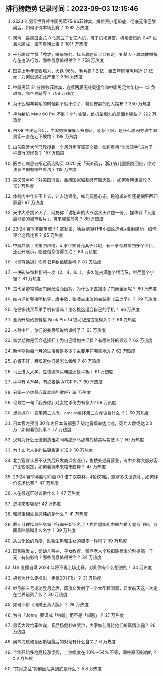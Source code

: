 
## 排行榜趋势 记录时间：2023-09-03 12:15:46
  
  1. 2023 年男篮世界杯中国男篮75-96菲律宾，排位赛小组垫底，彻底无缘巴黎奥运，如何评价本场比赛？ 1292 万热度
    
  2. 河南一县属国企花 3 亿买五千台无人机，用于机场运营，机场投资约 2.47 亿且未建成，如何看待此事？ 1017 万热度
    
  3. 千万粉丝主播「秀才」账号被封，抖音称违反平台规定，知情人士称其被举报存在违法行为，哪些信息值得关注？ 758 万热度
    
  4. 国美上半年营收塌方，大跌 96%，毛亏损 1.2 亿，而去年同期毛利近 21 亿元，为何倒退如此严重？ 336 万热度
    
  5. 中国男篮 21 分惨败菲律宾，连续两届无缘奥运会和中国男足大年初一 1:3 负越南，哪个更耻辱？ 306 万热度
    
  6. 为什么绵羊剃毛的时候躺下就不动了，特别安静的任人摆布？ 250 万热度
    
  7. 华为新机 Mate 60 Pro 不到 1 小时售罄，该机型爆火的原因有哪些？ 222 万热度
    
  8. 自 08 年奥运会后，中国男篮屡屡大赛崩盘，刷新下限，是什么原因导致中国男篮一直在走下坡路？ 198 万热度
    
  9. 山东临沂大学邢教授跑一个月外卖写调研文章，如何看待“体验骑手”成为了一种流行的现象？ 157 万热度
    
  10. 医生让病患去指定药店购买 4620 元「天价药」，浙江省儿童医院回应，你对该事件都有哪些看法？ 119 万热度
    
  11. 美议员声称「对美国而言，金砖国家崛起具有毁灭性」，如何看待该言论？ 109 万热度
    
  12. 体制内中年升不上去，让人边缘化，如何调整心态，是追求进步还是躺平回归家庭? 97 万热度
    
  13. 天津大爷跳水火了，网友称「说相声的大爷跳水天津独一份」，媒体评「人是最可爱的城市名片」，带来哪些思考？ 89 万热度
    
  14. 23-24 赛季英超曼城 5:1 富勒姆，哈兰德3射1传小蜘蛛造点+推射建功，如何评价这场比赛？ 85 万热度
    
  15. 中国兵器工业集团声明，6 家企业冒充其子公司，有一家号称拿到多个项目，还公开展示，哪些信息值得关注？ 83 万热度
    
  16. 《星穹铁道》饮月君算数值膨胀吗？ 82 万热度
    
  17. 一块砖头每秒复制一次（2、4、8…），多久能占满整个银河系，继而整个宇宙？ 81 万热度
    
  18. 古代皇帝常常因门阀政治而困扰，为什么不直接杀了门阀全家呢？ 80 万热度
    
  19. 如何评价郭敬明执导，虞书欣、张凌赫主演的古装剧《云之羽》？ 69 万热度
    
  20. 花很多钱买苹果手机有错吗？怎么挑选适合自己的手机？ 66 万热度
    
  21. 全新升级的惠普星 Book Pro 14 锐龙版是否值得入手？ 65 万热度
    
  22. 人到中年，你们的委屈都说给谁听了？ 63 万热度
    
  23. 新学期你是否会选择打工为自己增加生活费？有哪些好的建议？ 62 万热度
    
  24. 新学期你每个月的生活费是多少？主要用在哪些地方？ 62 万热度
    
  25. 心情不好，想知道你们是怎么缓解？ 61 万热度
    
  26. 马上进入大学，应该选择买电脑还是平板？ 61 万热度
    
  27. 手中有 A7M4，有必要换 A7CR 吗？ 60 万热度
    
  28. 分享一个你最近喜欢听的歌吧? 59 万热度
    
  29. 论男性一句「我养你」对女性杀伤力有多大? 59 万热度
    
  30. 想掌握C++调用第三方库、cmake编译第三方库该看什么书？ 59 万热度
    
  31. 日本官方预测 30 年内日本首都圈 7 级地震概率达七成，死亡人数或达 2.3 万，如何看待此事？ 57 万热度
    
  32. 汉朝为什么无法创造出如同希腊罗马那样的精美写实艺术？ 50 万热度
    
  33. 为什么老人养的猫更乖更听话？ 50 万热度
    
  34. 北京官宣认房不认贷后开发商深夜涨价，售楼处通宵营业，有中介称大部分客户比较淡定，如何看待未来楼市趋势？ 48 万热度
    
  35. 23-24 赛季英超切尔西 0:1 诺丁汉森林，4轮仅1胜，凯塞多失误送礼，如何评价这场比赛？ 47 万热度
    
  36. 人在最迷茫时该做什么？ 47 万热度
    
  37. 怎样来形容爱? 42 万热度
    
  38. 和同事相处最忌讳的是什么？ 41 万热度
    
  39. 载人月球探测任务新飞行器开始征名了！你希望咱们中国的载人登月飞船、月面着陆器叫什么名字？ 39 万热度
    
  40. 从进化论的角度，动物生男和生女的概率一样吗？ 39 万热度
    
  41. 国务院发文，婴幼儿照护、子女教育、赡养老人个税扣除标准分别提高一千元，有何影响？哪些信息值得关注？ 34 万热度
    
  42. Uzi 直播自曝 2024 年将不再上场比赛，对此你有什么想说的？ 34 万热度
    
  43. 极氪为什么要推出「极氪001 FR」？ 31 万热度
    
  44. 继月船三号成功登月之后，印度又发射了一个太阳探测器，印度航天这一次走在世界前列了么？ 30 万热度
    
  45. 如何评价《海贼王真人版》？ 29 万热度
    
  46. 为何「John」要译成「约翰」而不是「卓恩」？ 27 万热度
    
  47. 男篮大败给菲律宾，赛后杨健杜锋哭泣，大家如何看待他们的真情流露？ 26 万热度
    
  48. 奥本海默和爱因斯坦最后的对话有什么含义？ 6 万热度
    
  49. 今秋开始多地高校涨学费，上涨幅度在 10%－54% 不等，哪些原因影响的？ 5.9 万热度
    
  50. “饮月之乱”的前因后果到底是什么？ 5.8 万热度
    